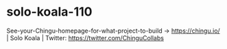 # solo-koala-110
See-your-Chingu-homepage-for-what-project-to-build -> https://chingu.io/ | Solo Koala | Twitter: https://twitter.com/ChinguCollabs
